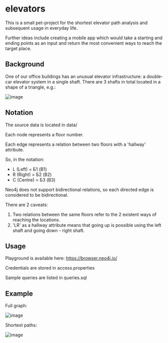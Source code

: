 # elevators

This is a small pet-project for the shortest elevator path analysis and subsequent usage in everyday life.

Further ideas include creating a mobile app which would take a starting and ending points as an input and return the most convenient ways to reach the target place.

## Background

One of our office buildings has an unusual elevator infrastructure: a double-car elevator system in a single shaft. There are 3 shafts in total located in a shape of a triangle, e.g.:

![image](https://github.com/user-attachments/assets/fd49ba16-1f2a-48e8-89f4-fbc340b04739)

## Notation

The source data is located in data/

Each node represents a floor number.

Each edge represents a relation between two floors with a 'hallway' attribute.

So, in the notation:

- L (Left) = Б1 (B1)
- R (Right) = Б2 (B2)
- C (Centre) = Б3 (B3)

Neo4j does not support bidirectional relations, so each directed edge is considered to be bidirectional.

There are 2 caveats:
1. Two relations between the same floors refer to the 2 existent ways of reaching the locations.
2. 'LR' as a hallway attribute means that going up is possible using the left shaft and going down - right shaft.

## Usage

Playground is available here: https://browser.neo4j.io/

Credentials are stored in access.properties

Sample queries are listed in queries.sql

## Example

Full graph:

![image](https://github.com/user-attachments/assets/dfacbac5-9454-44cb-ac8a-e149b632df48)

Shortest paths:

![image](https://github.com/user-attachments/assets/ceb5e527-241f-4617-b9a5-97b3add9c225)
